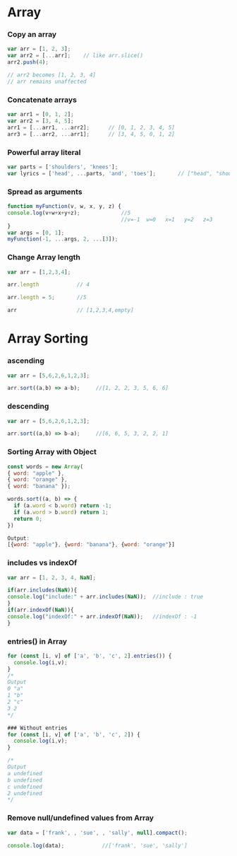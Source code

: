 # Array

### Copy an array

```javascript
var arr = [1, 2, 3];
var arr2 = [...arr];    // like arr.slice()
arr2.push(4); 

// arr2 becomes [1, 2, 3, 4]
// arr remains unaffected
```

### Concatenate arrays
```javascript
var arr1 = [0, 1, 2];
var arr2 = [3, 4, 5];
arr1 = [...arr1, ...arr2];      // [0, 1, 2, 3, 4, 5]
arr3 = [...arr2, ...arr1];      // [3, 4, 5, 0, 1, 2]
```

### Powerful array literal
```javascript
var parts = ['shoulders', 'knees']; 
var lyrics = ['head', ...parts, 'and', 'toes'];       // ["head", "shoulders", "knees", "and", "toes"]
```

### Spread as arguments
```javascript
function myFunction(v, w, x, y, z) { 
console.log(v+w+x+y+z);             //5
                                    //v=-1  w=0   x=1   y=2   z=3
}
var args = [0, 1];
myFunction(-1, ...args, 2, ...[3]);
```
### Change Array length 

```javascript
var arr = [1,2,3,4];

arr.length            // 4

arr.length = 5;       //5

arr                   // [1,2,3,4,empty]
```

# Array Sorting 

### ascending
```javascript
var arr = [5,6,2,6,1,2,3];

arr.sort((a,b) => a-b);     //[1, 2, 2, 3, 5, 6, 6]
```

### descending
```javascript
var arr = [5,6,2,6,1,2,3];

arr.sort((a,b) => b-a);     //[6, 6, 5, 3, 2, 2, 1]
```

### Sorting Array with Object

```javascript
const words = new Array(
{ word: "apple" },
{ word: "orange" },
{ word: "banana" });

words.sort((a, b) => {
  if (a.word < b.word) return -1;
  if (a.word > b.word) return 1;
  return 0;
})

Output: 
[{word: "apple"}, {word: "banana"}, {word: "orange"}]

```

### includes vs indexOf
```javascript
var arr = [1, 2, 3, 4, NaN];

if(arr.includes(NaN)){
console.log("include:" + arr.includes(NaN));  //include : true
}
if(arr.indexOf(NaN)){
console.log("indexOf:" + arr.indexOf(NaN));   //indexOf : -1
}
```

### entries() in Array
```javascript
for (const [i, v] of ['a', 'b', 'c', 2].entries()) {
  console.log(i,v);
}
/*
Output
0 "a"
1 "b"
2 "c"
3 2
*/

### Without entries
for (const [i, v] of ['a', 'b', 'c', 2]) {
  console.log(i,v);
}

/*
Output
a undefined
b undefined
c undefined
2 undefined
*/

```

### Remove null/undefined values from Array
```javascript
var data = ['frank', , 'sue', , 'sally', null].compact();

console.log(data);            //['frank', 'sue', 'sally']

```
